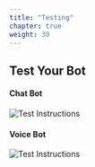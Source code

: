 ```yaml
---
title: "Testing"
chapter: true
weight: 30
---
```


## Test Your Bot

#### Chat Bot

![Test Instructions](/images/Testing.jpg)

#### Voice Bot

![Test Instructions](/images/TestVoice.jpg)